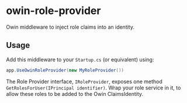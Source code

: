# owin-role-provider
Owin middleware to inject role claims into an identity.

## Usage
Add this middleware to your `Startup.cs` (or equivalent) using:

```C#
app.UseOwinRoleProvider(new MyRoleProvider())
```

The Role Provider interface, `IRoleProvider`, exposes one method `GetRolesForUser(IPrincipal identifier)`.
Wrap your role service in it, to allow these roles to be added to the Owin ClaimsIdentity.
